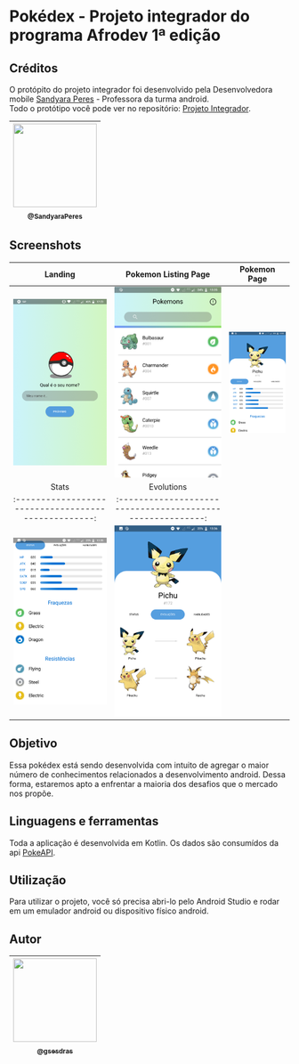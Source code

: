 # Pokédex - Projeto integrador do programa Afrodev 1ª edição

## Créditos
O protópito do projeto integrador foi desenvolvido pela Desenvolvedora mobile [Sandyara Peres] - Professora da turma android.<br/>
Todo o protótipo você pode ver no repositório: [Projeto Integrador].

| [<img width="150px" height="150px" src="https://avatars0.githubusercontent.com/u/40678077?s=460&v=4"><br><sub>@SandyaraPeres</sub>](https://github.com/SandyaraPeres) |
|:---:|

## Screenshots

Landing                                             |  Pokemon Listing Page                                    |  Pokemon Page
:--------------------------------------------------:|:--------------------------------------------------------:|:---------------------------------------------:
<img src="screenshots/landing.png" width="200px"/>  |  <img src="screenshots/pokemon_list.png" width="200px"/> |  <img src="screenshots/pokemon_activity.png" width="200px"/>
Stats                                               |Evolutions                                                |
:--------------------------------------------------:|:--------------------------------------------------------:|
<img src="screenshots/stats.png" width="200px"/>    |<img src="screenshots/evolutions.png" width="200px"/>

## Objetivo
Essa pokédex está sendo desenvolvida com intuito de agregar o maior número de conhecimentos relacionados a desenvolvimento android. 
Dessa forma, estaremos apto a enfrentar a maioria dos desafios que o mercado nos propõe.

## Linguagens e ferramentas
Toda a aplicação é desenvolvida em Kotlin. Os dados são consumídos da api [PokeAPI].

## Utilização
Para utilizar o projeto, você só precisa abri-lo pelo Android Studio e rodar em um emulador android ou dispositivo físico android.

## Autor

| [<img width="150px" height="150px" src="https://avatars0.githubusercontent.com/u/43199901?s=460&v=4"><br><sub>@gsesdras</sub>](https://github.com/gsesdras) |
|:---:|






[Sandyara Peres]: https://www.linkedin.com/in/sandyaraperes/
[Projeto Integrador]: https://github.com/SandyaraPeres/afrodev-android/
[PokeAPI]: https://pokeapi.co/
